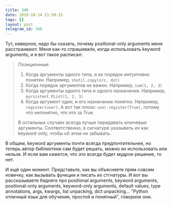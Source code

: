 ```yaml
---
title: 346
date: 2019-10-14 21:50:15
tags: []
layout: post
telegram_id: 346
---
```


Тут, наверное, надо бы сказать, почему positional-only arguments меня расстраивают. Меня как-то спрашивали, когда использовать keyword arguments, и я вот такое расписал:

<blockquote>

Позиционные:

1. Когда аргументы одного типа, и их порядок интуитивно понятен. Например, `shutil.copy(src, dst)`
2. Когда порядок аргументов не важен. Например, `sum(1, 2, 3)`
3. Когда аргументы одного типа и одного назначения. Например, `pyrsistent.PList(1, 2, 3)`
4. Когда аргумент один, и его назначение понятно. Например, `register(user)`. А вот так плохо: `user.register(True)`, потому что непонятно, что это за True.

В остальных случаях всегда лучше передавать ключевые аргументы. Соответственно, в сигнатуре указывать их как keyword-only, чтобы об этом не забывать.

</blockquote>

В общем, keyword аргументы почти всегда предпочтительнее, но теперь автор библиотеки сам будет решать, можно их использовать или нельзя. И если вам кажется, что это всегда будет мудрое решение, то нет.

И ещё один момент. Представьте, как вы объясняете прям совсем новичку, как вызывать функции и писать их стгнатуры. И вот вы рассказываете бедняге про positional arguments, keyword arguments, positional-only arguments, keyword-only arguments, default values, type annotations, args, kwargs, list unpacking, dict unpacking... "Python отличный язык для обучения, простой и понятный", говорили они.
